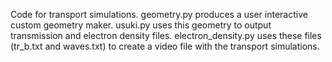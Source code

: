 Code for transport simulations.
geometry.py produces a user interactive custom geometry maker. usuki.py uses this geometry to output transmission and electron density files. electron_density.py uses these files (tr_b.txt and waves.txt) to create a video file with the transport simulations.
